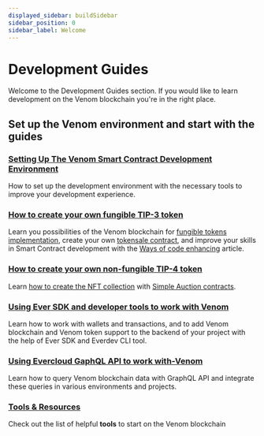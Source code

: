 ```yaml
---
displayed_sidebar: buildSidebar
sidebar_position: 0
sidebar_label: Welcome
---
```


# Development Guides

Welcome to the Development Guides section. If you would like to learn development on the Venom blockchain you're in the right place.

## Set up the Venom environment and start with the guides

### [Setting Up The Venom Smart Contract Development Environment](setting-up-the-venom-smart-contract-development-environment.md)

How to set up the development environment with the necessary tools to improve your development experience.

### [How to create your own fungible TIP-3 token](how-to-create-your-own-fungible-tip-3-token/fungible-tokens-in-venom-network.md)

Learn you possibilities of the Venom blockchain for [fungible tokens implementation](how-to-create-your-own-fungible-tip-3-token/quick-start-developing-with-tip-3.md), create your own [tokensale contract](how-to-create-your-own-fungible-tip-3-token/venom-in-action/simple-tokensale.md), and improve your skills in Smart Contract development with the [Ways of code enhancing](how-to-create-your-own-fungible-tip-3-token/venom-in-action/ways-of-code-enhancing.md) article.

### [How to create your own non-fungible TIP-4 token](how-to-create-your-own-non-fungible-tip-4-token/non-fungible-tokens-in-venom-network.md)

Learn [how to create the NFT collection](how-to-create-your-own-non-fungible-tip-4-token/quick-start-developing-with-tip-4.md) with [Simple Auction contracts](how-to-create-your-own-non-fungible-tip-4-token/venom-in-action/simple-nft-auction.md).

### [Using Ever SDK and developer tools to work with Venom](using-ever-sdk-and-devtools-to-work-with-venom/readme.md)

Learn how to work with wallets and transactions, and to add Venom blockchain and Venom token support to the backend of your project with the help of Ever SDK and Everdev CLI tool.

### [Using Evercloud GaphQL API to work with-Venom](using-evercloud-graphql-api-to-work-with-venom/readme.md)

Learn how to query Venom blockchain data with GraphQL API and integrate these queries in various environments and projects.

### [Tools & Resources](../tools-and-resources.md)

Check out the list of helpful **tools** to start on the Venom blockchain
